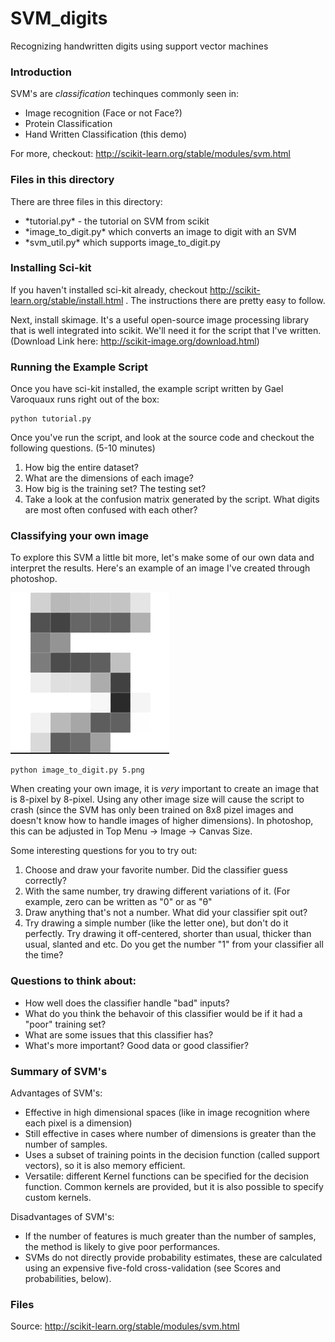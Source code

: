SVM_digits
==========

Recognizing handwritten digits using support vector machines

<h3> Introduction </h3>


SVM's are *classification* techinques commonly seen in:
<ul>
    <li> Image recognition (Face or not Face?) </li>
    <li> Protein Classification </li>
    <li> Hand Written Classification (this demo) </li>

</ul>

For more, checkout: http://scikit-learn.org/stable/modules/svm.html

<h3> Files in this directory </h3>

There are three files in this directory:
<ul>
    <li> *tutorial.py* - the tutorial on SVM from scikit</li>
    <li> *image_to_digit.py* which converts an image to digit with an SVM </li>
    <li> *svm_util.py* which supports image_to_digit.py</li>
</ul>


<h3> Installing Sci-kit </h3>

If you haven't installed sci-kit already, checkout http://scikit-learn.org/stable/install.html . The instructions there are pretty easy to follow. 


Next, install skimage. It's a useful open-source image processing library that is well integrated into scikit. We'll need it for the script that I've written. (Download Link here: http://scikit-image.org/download.html)

<h3> Running the Example Script </h3>

Once you have sci-kit installed, the example script written by Gael Varoquaux runs right out of the box:

```
python tutorial.py
```

Once you've run the script, and look at the source code and checkout the following questions. (5-10 minutes)
<ol>
    <li> How big the entire dataset? </li>
    <li> What are the dimensions of each image? </li>
    <li> How big is the training set? The testing set? </li>
    <li> Take a look at the confusion matrix generated by the script. What digits are most often confused with each other?
</ol>


<h3> Classifying your own image </h3>

To explore this SVM a little bit more, let's make some of our own data and interpret the results. Here's an example of an image I've created through photoshop. 

![alt tag](https://github.com/theleastinterestingcoder/SVM_digits/blob/master/resources/5_readme.png)

```
python image_to_digit.py 5.png
```

When creating your own image, it is _very_ important to create an image that is  8-pixel by 8-pixel. Using any other image size will cause the script to crash (since the SVM has only been trained on 8x8 pizel images and doesn't know how to handle images of higher dimensions). In photoshop, this can be adjusted in Top Menu -> Image -> Canvas Size.

Some interesting questions for you to try out: 
<ol>
    <li> Choose and draw your favorite number. Did the classifier guess correctly? </li>
    <li> With the same number, try drawing different variations of it. (For example, zero can be written as "0" or as "θ" </li>
    <li> Draw anything that's not a number. What did your classifier spit out? </li>
    <li> Try drawing a simple number (like the letter one), but don't do it perfectly. Try drawing it off-centered, shorter than usual, thicker than usual, slanted and etc. Do you get the number "1" from your classifier all the time?</li>
</ol>


<h3> Questions to think about: </h3>

<ul>
    <li> How well does the classifier handle "bad" inputs? </li>
    <li> What do you think the behavoir of this classifier would be if it had a "poor" training set? </li>
    <li> What are some issues that this classifier has? </li>
    <li> What's more important? Good data or good classifier? </li>
</ul>


<h3> Summary of SVM's </h3>

Advantages of SVM's:
<ul>
    <li> Effective in high dimensional spaces (like in image recognition where each pixel is a dimension) </li>
    <li> Still effective in cases where number of dimensions is greater than the number of samples. </li>
    <li> Uses a subset of training points in the decision function (called support vectors), so it is also memory efficient. </li>
    <li> Versatile: different Kernel functions can be specified for the decision function. Common kernels are provided, but it is also possible to specify custom kernels. </li>
</ul>


Disadvantages of SVM's:
<ul>
    <li> If the number of features is much greater than the number of samples, the method is likely to give poor 
performances. </li>
    <li> SVMs do not directly provide probability estimates, these are calculated using an expensive five-fold cross-validation (see Scores and probabilities, below). </li>
</ul>
<h3> Files </h3>


Source: http://scikit-learn.org/stable/modules/svm.html











